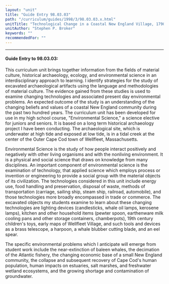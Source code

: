 ```yaml
---
layout: "unit"
title: "Guide Entry 98.03.03"
path: "/curriculum/guides/1998/3/98.03.03.x.html"
unitTitle: "Technological Change in a Coastal New England Village, 1790-1990 -- The Duck Creek Harbor Site, Wellfleet, Massachusetts"
unitAuthor: "Stephen P. Broker"
keywords: ""
recommendedFor: ""
---
```

<body>
<hr/>
<h4>
Guide Entry to 98.03.03:
</h4>
<p>This curriculum unit brings together information from the fields of material culture, historical archaeology, ecology, and environmental science in an interdisciplinary approach to learning.  I identify strategies for the study of excavated archaeological artifacts using the language and methodologies of material culture.  The evidence gained from these studies is used to examine changing technologies and associated present day environmental problems.  An expected outcome of the study is an understanding of the changing beliefs and values of a coastal New England community during the past two hundred years.  The curriculum unit has been developed for use in my high school course, "Environmental Science," a science elective for juniors and seniors.  It is based on a long term historical archaeology project I have been conducting.  The archaeological site, which is underwater at high tide and exposed at low tide, is in a tidal creek at the center of the Outer Cape Cod town of Wellfleet, Massachusetts.</p>
<p>
Environmental Science is the study of how people interact positively and negatively with other living organisms and with the nonliving environment.  It is a physical and social science that draws on knowledge from many disciplines.  An important component of environmental science is the examination of technology, that applied science which employs process or invention or engineering to provide a social group with the material objects of its civilization.  The technologies considered in this unit include energy use, food handling and preservation, disposal of waste, methods of transportation (carriage, sailing ship, steam ship, railroad, automobile), and those technologies more broadly encompassed in trade or commerce.  The excavated objects my students examine to learn about these changing technologies are lighting devices (candlesticks, whale oil lamps, kerosene lamps), kitchen and other household items (pewter spoon, earthenware milk cooling pans and other storage containers, chamberpots), 19th century children's toys, early maps of Wellfleet Village, and such tools and devices as a brass telescope, a harpoon, a whale blubber cutting blade, and an eel spear.
</p>
<p>
The specific environmental problems which I anticipate will emerge from student work include the near-extinction of baleen whales, the decimation of the Atlantic fishery, the changing economic base of a small New England community, the collapse and subsequent recovery of Cape Cod's human population, human impacts on estuaries, salt marshes, and freshwater wetland ecosystems, and the growing shortage and contamination of groundwater.
</p>
</body>
